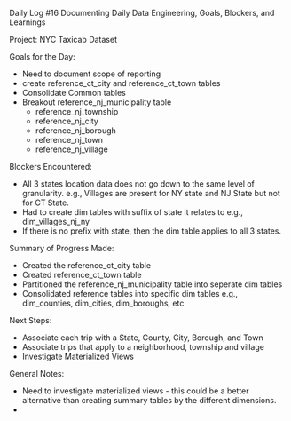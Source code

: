 Daily Log #16
Documenting Daily Data Engineering, Goals, Blockers, and Learnings

Project: NYC Taxicab Dataset

Goals for the Day:
- Need to document scope of reporting
- create reference_ct_city and reference_ct_town tables
- Consolidate Common tables
- Breakout reference_nj_municipality table
    - reference_nj_township
    - reference_nj_city
    - reference_nj_borough
    - reference_nj_town
    - reference_nj_village

Blockers Encountered:
- All 3 states location data does not go down to the same level of granularity. e.g., Villages are present for NY state and NJ State but not for CT State.
- Had to create dim tables with suffix of state it relates to e.g., dim_villages_nj_ny
- If there is no prefix with state, then the dim table applies to all 3 states.

Summary of Progress Made:
- Created the reference_ct_city table
- Created reference_ct_town table
- Partitioned the reference_nj_municipality table into seperate dim tables
- Consolidated reference tables into specific dim tables e.g., dim_counties, dim_cities, dim_boroughs, etc


Next Steps:
- Associate each trip with a State, County, City, Borough, and Town
- Associate trips that apply to a neighborhood, township and village
- Investigate Materialized Views

General Notes:
- Need to investigate materialized views - this could be a better alternative than creating summary tables by the different dimensions.
-